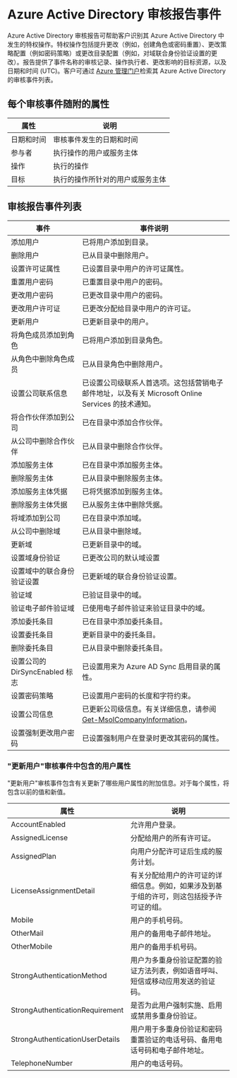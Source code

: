 <properties 
   pageTitle="Azure Active Directory 审核报告事件 - Azure 教程" 
   description="可从 Azure Active Directory 查看和下载的已审核事件" 
   services="active-directory" 
   documentationCenter="" 
   authors="kenhoff" 
   manager="mbaldwin" 
   editor=""/>

<tags
   ms.service="active-directory"
   ms.devlang="na"
   ms.topic="article"
   ms.tgt_pltfrm="na"
   ms.workload="identity" 
   ms.date="04/13/2015"
   wacn.date="05/15/2015"
   ms.author="kenhoff"/>

# Azure Active Directory 审核报告事件

Azure Active Directory 审核报告可帮助客户识别其 Azure Active Directory 中发生的特权操作。特权操作包括提升更改（例如，创建角色或密码重置）、更改策略配置（例如密码策略）或更改目录配置（例如，对域联合身份验证设置的更改）。报告提供了事件名称的审核记录、操作执行者、更改影响的目标资源，以及日期和时间 (UTC)。客户可通过 [Azure 管理门户](https://manage.windowsazure.cn)检索其 Azure Active Directory 的审核事件列表。  

## 每个审核事件随附的属性

| 属性	| 说明								|
| ------	| ------								|		
| 日期和时间	| 审核事件发生的日期和时间			|
| 参与者		| 执行操作的用户或服务主体		|
| 操作	| 执行的操作						|
| 目标	| 执行的操作所针对的用户或服务主体	|

## 审核报告事件列表


| 事件 				| 事件说明																				|
| ------------------------------	| -------																					|
| 添加用户				| 已将用户添加到目录。																		|
| 删除用户				| 已从目录中删除用户。																		|
| 设置许可证属性		| 已设置目录中用户的许可证属性。															|
| 重置用户密码			| 已重置目录中用户的密码。																|
| 更改用户密码			| 已更改目录中用户的密码。																|
| 更改用户许可证			| 已更改分配给目录中用户的许可证。															|
| 更新用户				| 已更新目录中的用户。																		|
| 将角色成员添加到角色		| 已将用户添加到目录角色。																		|
| 从角色中删除角色成员		| 已从目录角色中删除用户。																	|
| 设置公司联系信息	| 已设置公司级联系人首选项。这包括营销电子邮件地址，以及有关 Microsoft Online Services 的技术通知。			|
| 将合作伙伴添加到公司		| 已在目录中添加合作伙伴。																		|
| 从公司中删除合作伙伴		| 已从目录中删除合作伙伴。																		|
| 添加服务主体			| 已在目录中添加服务主体。																	|
| 删除服务主体		| 已从目录中删除服务主体。																|
| 添加服务主体凭据	| 已将凭据添加到服务主体。																	|
| 删除服务主体凭据	| 已从服务主体中删除凭据。																	|
| 将域添加到公司		| 已在目录中添加域。																		|
| 从公司中删除域		| 已从目录中删除域。																		|
| 更新域				| 已更新目录中的域。																		|
| 设置域身份验证		| 已更改公司的默认域设置																|
| 设置域中的联合身份验证设置	| 已更新域的联合身份验证设置。																	|
| 验证域				| 已验证目录中的域。																		|
| 验证电子邮件验证域		| 已使用电子邮件验证来验证目录中的域。															|
| 添加委托条目			| 已在目录中添加委托条目。																	|
| 设置委托条目			| 更新目录中的委托条目。																	|
| 删除委托条目		| 已从目录中删除委托条目。																|
| 设置公司的 DirSyncEnabled 标志	| 已设置用来为 Azure AD Sync 启用目录的属性。															|
| 设置密码策略			| 已设置用户密码的长度和字符约束。															|
| 设置公司信息		| 已更新公司级信息。有关详细信息，请参阅 [Get-MsolCompanyInformation](https://msdn.microsoft.com/zh-CN/library/azure/dn194126.aspx)。	|
| 设置强制更改用户密码	| 已设置强制用户在登录时更改其密码的属性。													|


### "更新用户"审核事件中包含的用户属性

"更新用户"审核事件包含有关更新了哪些用户属性的附加信息。对于每个属性，将包含以前的值和新值。

| 属性 				| 说明																			|
| ---------------------------------	| ---------																			|
| AccountEnabled			| 允许用户登录。																|
| AssignedLicense			| 分配给用户的所有许可证。														|
| AssignedPlan				| 向用户分配许可证后生成的服务计划。												|
| LicenseAssignmentDetail		| 有关分配给用户的许可证的详细信息。例如，如果涉及到基于组的许可，则这包括授予许可证的组。		|
| Mobile				| 用户的手机号码。																	|
| OtherMail				| 用户的备用电子邮件地址。																|
| OtherMobile				| 用户的备用手机号码。																|
| StrongAuthenticationMethod		| 用户为多重身份验证配置的验证方法列表，例如语音呼叫、短信或移动应用发送的验证码。	|
| StrongAuthenticationRequirement	| 是否为此用户强制实施、启用或禁用多重身份验证。										|
| StrongAuthenticationUserDetails	| 用户用于多重身份验证和密码重置验证的电话号码、备用电话号码和电子邮件地址。			|
| TelephoneNumber			| 用户的电话号码。																	|



<!--HONumber=53-->